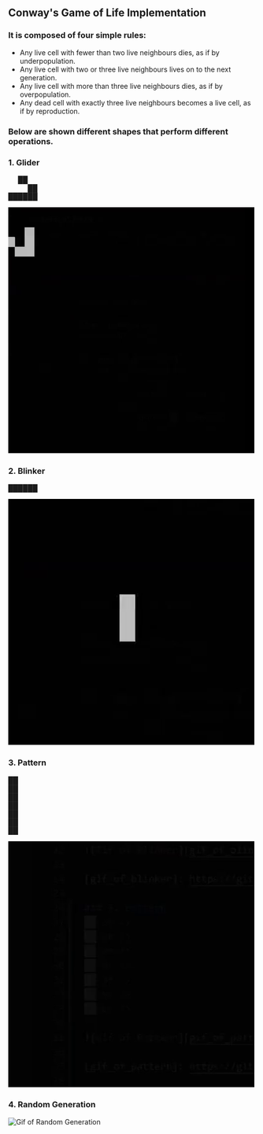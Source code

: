 ## Conway's Game of Life Implementation
### It is composed of four simple rules:
* Any live cell with fewer than two live neighbours dies, as if by underpopulation.
* Any live cell with two or three live neighbours lives on to the next generation.
* Any live cell with more than three live neighbours dies, as if by overpopulation.
* Any dead cell with exactly three live neighbours becomes a live cell, as if by reproduction.

### Below are shown different shapes that perform different operations.

### 1. Glider
&nbsp;&nbsp;&nbsp;&nbsp;&nbsp;██<br />
&nbsp;&nbsp;&nbsp;&nbsp;&nbsp;&nbsp;&nbsp;&nbsp;&nbsp;&nbsp;██<br />
██████<br />

![Gif of Glider][gif_of_glider]

[gif_of_glider]: https://github.com/xheiterolli/game_of_life/blob/main/images/Glider.gif "Gif of Glider"

### 2. Blinker
██████<br />

![Gif of Blinker][gif_of_blinker]

[gif_of_blinker]: https://github.com/xheiterolli/game_of_life/blob/main/images/Blinker.gif "Gif of Blinker"

### 3. Pattern
██<br />
██<br />
██<br />
██<br />
██<br />
██<br />
██<br />

![Gif of Pattern][gif_of_pattern]

[gif_of_pattern]: https://github.com/xheiterolli/game_of_life/blob/main/images/Pattern.gif "Gif of Pattern"

### 4. Random Generation

![Gif of Random Generation][gif_of_random_generation]

[gif_of_random_generation]: https://github.com/xheiterolli/game_of_life/blob/main/images/Random_Generation.gif "Gif of Random Generation"
